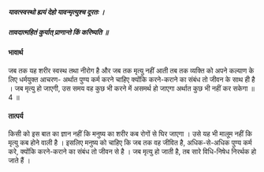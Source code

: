 ##### यावत्स्वस्थो ह्ययं देहो यावन्मृत्युश्च दूरतः ।
##### तावदात्महितं कुर्यात् प्राणान्ते किं करिष्यति ॥

#### भावार्थ

जब तक यह शरीर स्वस्थ तथा नीरोग है और जब तक मृत्यु नहीं आती तब तक व्यक्ति को अपने कल्याण के लिए धर्मयुक्त आचरण- अर्थात पुण्य कर्म करने चाहिए क्योंकि करने-कराने का संबंध तो जीवन के साथ ही है । जब मृत्यु हो जाएगी, उस समय वह कुछ भी करने में असमर्थ हो जाएगा अर्थात कुछ भी नहीं कर सकेगा ॥ 4 ॥

#### तात्पर्य

किसी को इस बात का ज्ञान नहीं कि मनुष्य का शरीर कब रोगों से घिर जाएगा । उसे यह भी मालूम नहीं कि मृत्यु कब होने वाली है । इसलिए मनुष्य को चाहिए कि जब तक वह जीवित है, अधिक-से-अधिक पुण्य कर्म करे, क्योंकि करने-कराने का संबंध तो जीवन से है । जब मृत्यु हो जाती है, तब सारे विधि-निषेध निरर्थक हो जाते हैं ।